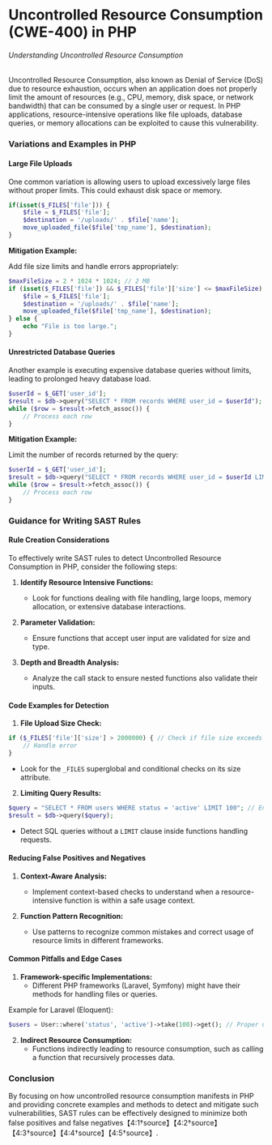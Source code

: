 # Uncontrolled Resource Consumption (CWE-400) in PHP

###### Understanding Uncontrolled Resource Consumption

Uncontrolled Resource Consumption, also known as Denial of Service (DoS) due to resource exhaustion, occurs when an application does not properly limit the amount of resources (e.g., CPU, memory, disk space, or network bandwidth) that can be consumed by a single user or request. In PHP applications, resource-intensive operations like file uploads, database queries, or memory allocations can be exploited to cause this vulnerability.

### Variations and Examples in PHP

#### Large File Uploads
One common variation is allowing users to upload excessively large files without proper limits. This could exhaust disk space or memory.

```php
if(isset($_FILES['file'])) {
    $file = $_FILES['file'];
    $destination = '/uploads/' . $file['name'];
    move_uploaded_file($file['tmp_name'], $destination);
}
```

**Mitigation Example:**

Add file size limits and handle errors appropriately:

```php
$maxFileSize = 2 * 1024 * 1024; // 2 MB
if (isset($_FILES['file']) && $_FILES['file']['size'] <= $maxFileSize) {
    $file = $_FILES['file'];
    $destination = '/uploads/' . $file['name'];
    move_uploaded_file($file['tmp_name'], $destination);
} else {
    echo "File is too large.";
}
```

#### Unrestricted Database Queries
Another example is executing expensive database queries without limits, leading to prolonged heavy database load.

```php
$userId = $_GET['user_id'];
$result = $db->query("SELECT * FROM records WHERE user_id = $userId");
while ($row = $result->fetch_assoc()) {
    // Process each row
}
```

**Mitigation Example:**

Limit the number of records returned by the query:

```php
$userId = $_GET['user_id'];
$result = $db->query("SELECT * FROM records WHERE user_id = $userId LIMIT 100");
while ($row = $result->fetch_assoc()) {
    // Process each row
}
```

### Guidance for Writing SAST Rules

#### Rule Creation Considerations

To effectively write SAST rules to detect Uncontrolled Resource Consumption in PHP, consider the following steps:

1. **Identify Resource Intensive Functions:**
   - Look for functions dealing with file handling, large loops, memory allocation, or extensive database interactions.

2. **Parameter Validation:**
   - Ensure functions that accept user input are validated for size and type.

3. **Depth and Breadth Analysis:**
   - Analyze the call stack to ensure nested functions also validate their inputs.

#### Code Examples for Detection

1. **File Upload Size Check:**

```php
if ($_FILES['file']['size'] > 2000000) { // Check if file size exceeds 2MB
    // Handle error
}
```

- Look for the `_FILES` superglobal and conditional checks on its size attribute.

2. **Limiting Query Results:**

```php
$query = "SELECT * FROM users WHERE status = 'active' LIMIT 100"; // Ensure LIMIT is present
$result = $db->query($query);
```

- Detect SQL queries without a `LIMIT` clause inside functions handling requests.

#### Reducing False Positives and Negatives

1. **Context-Aware Analysis:**
   - Implement context-based checks to understand when a resource-intensive function is within a safe usage context.
  
2. **Function Pattern Recognition:**
   - Use patterns to recognize common mistakes and correct usage of resource limits in different frameworks.

#### Common Pitfalls and Edge Cases

1. **Framework-specific Implementations:**
   - Different PHP frameworks (Laravel, Symfony) might have their methods for handling files or queries.

Example for Laravel (Eloquent):

```php
$users = User::where('status', 'active')->take(100)->get(); // Proper use of LIMIT
```

2. **Indirect Resource Consumption:**
   - Functions indirectly leading to resource consumption, such as calling a function that recursively processes data.

### Conclusion

By focusing on how uncontrolled resource consumption manifests in PHP and providing concrete examples and methods to detect and mitigate such vulnerabilities, SAST rules can be effectively designed to minimize both false positives and false negatives【4:1†source】【4:2†source】【4:3†source】【4:4†source】【4:5†source】.